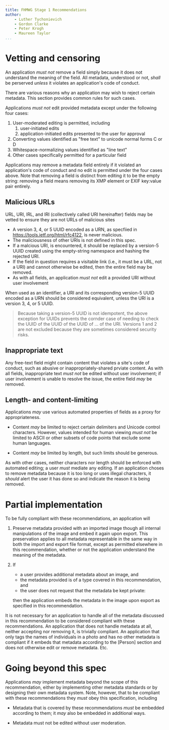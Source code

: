 ```yaml
---
title: FHMWG Stage 1 Recommendations
author:
    - Luther Tychonievich
    - Gordon Clarke
    - Peter Krogh
    - Maureen Taylor
...
```




# Vetting and censoring

An application *must not* remove a field simply because it does not understand the meaning of the field.
All metadata, understood or not, *shall* be perserved *unless* it violates an application's code of conduct.

There are various reasons why an application may wish to reject certain metadata.
This section provides common rules for such cases.

Applications *must not* edit provided metadata except under the following four cases:

1. User-moderated editing is permitted, including 
    1. user-initiated edits
    2. application-initiated edits presented to the user for approval
2. Converting values identified as "free text" to unicode normal forms C or D
3. Whitespace-normalizing values identified as "line text"
4. Other cases specifically permitted for a particular field

Applications may remove a metadata field entirely if it violated an application's code of conduct and no edit is permitted under the four cases above. Note that removing a field is distinct from editing it to be the empty string: removing a field means removing its XMP element or EXIF key:value pair entirely.

## Malicious URLs

URL, URI, IRL, and IRI (collectively called URI hereinafter) fields may be vetted to ensure they are not URLs of malicious sites

- A version 3, 4, or 5 UUID encoded as a URN, as specfiied in <https://tools.ietf.org/html/rfc4122>, is never malicious.
- The maliciousness of other URIs is not defined in this spec.
- If a malcious URI, is encountered, it should be replaced by a version-5 UUID created using the empty-string namespace and hashing the rejected URI.
- If the field in question requires a visitable link (i.e., it must be a URL, not a URI) and cannot otherwise be edited, then the entire field may be removed.
- As with all fields, an application *must not* edit a provided URI without user involvement

When used as an identifier, a URI and its corresponding version-5 UUID encoded as a URN should be considered equivalent, unless the URI is a version 3, 4, or 5 UUID.

> Because taking a version-5 UUID is not idempotent, the above exception for UUIDs prevents the cornder case of needing to check the UUID of the UUID of the UUID of ... of the URI. Versions 1 and 2 are not excluded because they are sometimes considered security risks.


## Inappropriate text

Any free-text field might contain content that violates a site's code of conduct,
such as abusive or inappropriately-shared prviate content.
As with all fields, inappropriate text *must not* be edited without user involvement;
if user involvement is unable to resolve the issue, the entire field *may* be removed.

## Length- and content-limiting

Applications *may* use various automated properties of fields as a proxy for appropriateness.

- Content *may* be limited to reject certain delimiters and Unicode control characters. However, values intended for human viewing *must not* be limited to ASCII or other subsets of code points that exclude some human languages.

- Content *may* be limited by length, but such limits should be generous.

As with other cases, neither characters nor length should be enforced with automated editing; a user *must* mediate any editing. If an application choses to remove metadata because it is too long or uses illegal characters, it *should* alert the user it has done so and indicate the reason it is being removed.

# Partial implementation

To be fully compliant with these recommendations, an application will

1. Preserve metadata provided with an imported image though all internal manipulations of the image and embed it again upon export. This preservation applies to all metadata representable in the same way in both the import and export file format, except as permitted elsewhere in this recommendation, whether or not the application understand the meaning of the metadata.

2. If
    
    - a user provides additional metadata about an image, and 
    - the metadata provided is of a type covered in this recommendation, and
    - the user does not request that the metadata be kept private:
    
    then the application embeds the metadata in the image upon export as specified in this recommendation.

It is not necessary for an application to handle all of the metadata discussed in this recommendation to be considered compliant with these recommendations.
An application that does not handle metadata at all, neither accepting nor removing it, is trivially compliant.
An application that only tags the names of individuals in a photo and has no other metadata is compliant if it embeds that metadata according to the [Person] section and does not otherwise edit or remove metadata.
Etc.

# Going beyond this spec

Applications *may* implement metadata beyond the scope of this recommendation, either by implementing other metadata standards or by designing their own metadata system.
Note, however, that to be compliant with these recommendations they *must* obey this specification, including

- Metadata that is covered by these recommendations *must* be embedded according to them; it *may* also be embedded in additional ways.

- Metadata must not be edited without user moderation.
